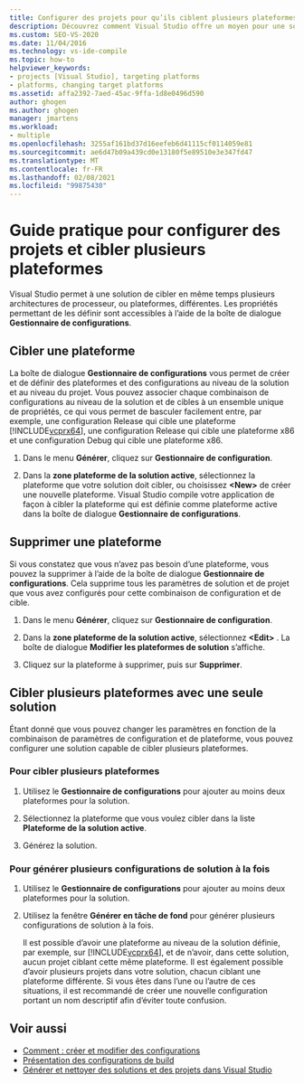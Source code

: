 ```yaml
---
title: Configurer des projets pour qu’ils ciblent plusieurs plateformes
description: Découvrez comment Visual Studio offre un moyen pour une solution de cibler plusieurs architectures d’UC, ou plateformes, à la fois.
ms.custom: SEO-VS-2020
ms.date: 11/04/2016
ms.technology: vs-ide-compile
ms.topic: how-to
helpviewer_keywords:
- projects [Visual Studio], targeting platforms
- platforms, changing target platforms
ms.assetid: affa2392-7aed-45ac-9ffa-1d8e0496d590
author: ghogen
ms.author: ghogen
manager: jmartens
ms.workload:
- multiple
ms.openlocfilehash: 3255af161bd37d16eefeb6d41115cf0114059e81
ms.sourcegitcommit: ae6d47b09a439cd0e13180f5e89510e3e347fd47
ms.translationtype: MT
ms.contentlocale: fr-FR
ms.lasthandoff: 02/08/2021
ms.locfileid: "99875430"
---
```

# <a name="how-to-configure-projects-to-target-multiple-platforms"></a>Guide pratique pour configurer des projets et cibler plusieurs plateformes

Visual Studio permet à une solution de cibler en même temps plusieurs architectures de processeur, ou plateformes, différentes. Les propriétés permettant de les définir sont accessibles à l’aide de la boîte de dialogue **Gestionnaire de configurations**.

## <a name="target-a-platform"></a>Cibler une plateforme

La boîte de dialogue **Gestionnaire de configurations** vous permet de créer et de définir des plateformes et des configurations au niveau de la solution et au niveau du projet. Vous pouvez associer chaque combinaison de configurations au niveau de la solution et de cibles à un ensemble unique de propriétés, ce qui vous permet de basculer facilement entre, par exemple, une configuration Release qui cible une plateforme [!INCLUDE[vcprx64](../extensibility/internals/includes/vcprx64_md.md)], une configuration Release qui cible une plateforme x86 et une configuration Debug qui cible une plateforme x86.

1. Dans le menu **Générer**, cliquez sur **Gestionnaire de configuration**.

2. Dans la **zone plateforme de la solution active**, sélectionnez la plateforme que votre solution doit cibler, ou choisissez **\<New>** de créer une nouvelle plateforme. Visual Studio compile votre application de façon à cibler la plateforme qui est définie comme plateforme active dans la boîte de dialogue **Gestionnaire de configurations**.

## <a name="remove-a-platform"></a>Supprimer une plateforme

Si vous constatez que vous n’avez pas besoin d’une plateforme, vous pouvez la supprimer à l’aide de la boîte de dialogue **Gestionnaire de configurations**. Cela supprime tous les paramètres de solution et de projet que vous avez configurés pour cette combinaison de configuration et de cible.

1. Dans le menu **Générer**, cliquez sur **Gestionnaire de configuration**.

2. Dans la **zone plateforme de la solution active**, sélectionnez **\<Edit>** . La boîte de dialogue **Modifier les plateformes de solution** s’affiche.

3. Cliquez sur la plateforme à supprimer, puis sur **Supprimer**.

## <a name="target-multiple-platforms-with-one-solution"></a>Cibler plusieurs plateformes avec une seule solution

Étant donné que vous pouvez changer les paramètres en fonction de la combinaison de paramètres de configuration et de plateforme, vous pouvez configurer une solution capable de cibler plusieurs plateformes.

### <a name="to-target-multiple-platforms"></a>Pour cibler plusieurs plateformes

1. Utilisez le **Gestionnaire de configurations** pour ajouter au moins deux plateformes pour la solution.

2. Sélectionnez la plateforme que vous voulez cibler dans la liste **Plateforme de la solution active**.

3. Générez la solution.

### <a name="to-build-multiple-solution-configurations-at-once"></a>Pour générer plusieurs configurations de solution à la fois

1. Utilisez le **Gestionnaire de configurations** pour ajouter au moins deux plateformes pour la solution.

2. Utilisez la fenêtre **Générer en tâche de fond** pour générer plusieurs configurations de solution à la fois.

   Il est possible d’avoir une plateforme au niveau de la solution définie, par exemple, sur [!INCLUDE[vcprx64](../extensibility/internals/includes/vcprx64_md.md)], et de n’avoir, dans cette solution, aucun projet ciblant cette même plateforme. Il est également possible d’avoir plusieurs projets dans votre solution, chacun ciblant une plateforme différente. Si vous êtes dans l’une ou l’autre de ces situations, il est recommandé de créer une nouvelle configuration portant un nom descriptif afin d’éviter toute confusion.

## <a name="see-also"></a>Voir aussi

- [Comment : créer et modifier des configurations](../ide/how-to-create-and-edit-configurations.md)
- [Présentation des configurations de build](../ide/understanding-build-configurations.md)
- [Générer et nettoyer des solutions et des projets dans Visual Studio](../ide/building-and-cleaning-projects-and-solutions-in-visual-studio.md)
